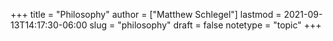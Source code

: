 +++
title = "Philosophy"
author = ["Matthew Schlegel"]
lastmod = 2021-09-13T14:17:30-06:00
slug = "philosophy"
draft = false
notetype = "topic"
+++
